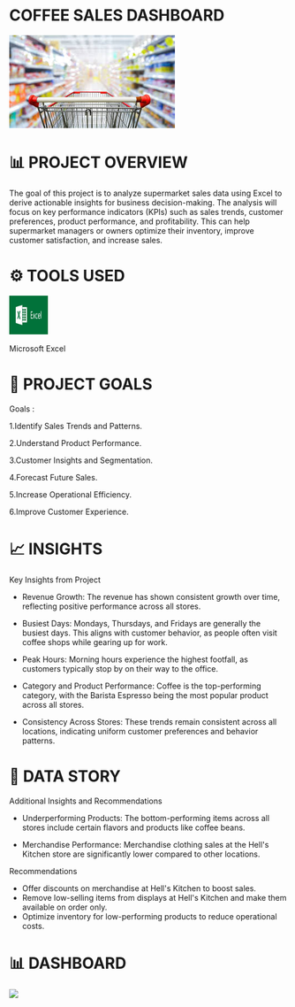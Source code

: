 # COFFEE SALES DASHBOARD
![](PICTURE.jpg)



# 📊 PROJECT OVERVIEW
The goal of this project is to analyze supermarket sales data using Excel to derive actionable insights for business decision-making. The analysis will focus on key performance indicators (KPIs) such as sales trends, customer preferences, product performance, and profitability. This can help supermarket managers or owners optimize their inventory, improve customer satisfaction, and increase sales.

# ⚙ TOOLS USED
[<img src="EXCEL.png" alt="Excel Logo" width="70" height="70">](EXCEL.png) &nbsp;

 Microsoft Excel

# 🚀 PROJECT GOALS

 Goals :
 
1.Identify Sales Trends and Patterns.

2.Understand Product Performance.

3.Customer Insights and Segmentation.
  
4.Forecast Future Sales.
  
5.Increase Operational Efficiency.
   
6.Improve Customer Experience.
  
# 📈 INSIGHTS
Key Insights from Project

- Revenue Growth: The revenue has shown consistent growth over time, reflecting positive performance across all stores.

- Busiest Days: Mondays, Thursdays, and Fridays are generally the busiest days. This aligns with customer behavior, as people often visit coffee shops while gearing up for 
  work.

- Peak Hours: Morning hours experience the highest footfall, as customers typically stop by on their way to the office.

- Category and Product Performance: Coffee is the top-performing category, with the Barista Espresso being the most popular product across all stores.

- Consistency Across Stores: These trends remain consistent across all locations, indicating uniform customer preferences and behavior patterns.

# 🧠 DATA STORY

Additional Insights and Recommendations

- Underperforming Products: The bottom-performing items across all stores include certain flavors and products like coffee beans.

- Merchandise Performance: Merchandise clothing sales at the Hell's Kitchen store are significantly lower compared to other locations.
  
Recommendations
- Offer discounts on merchandise at Hell's Kitchen to boost sales.
- Remove low-selling items from displays at Hell's Kitchen and make them available on order only.
- Optimize inventory for low-performing products to reduce operational costs.

# 📊 DASHBOARD
![](DASH.png
)

